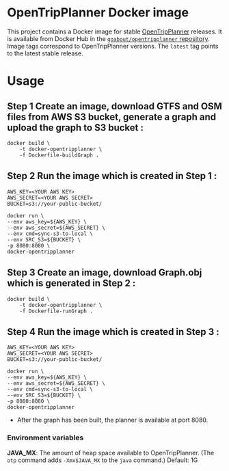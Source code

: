 OpenTripPlanner Docker image
============================

This project contains a Docker image for stable
[OpenTripPlanner](http://opentripplanner.org) releases. It is available from
Docker Hub in the
[`goabout/opentripplanner` repository](https://hub.docker.com/r/goabout/opentripplanner/).
Image tags correspond to OpenTripPlanner versions. The `latest` tag points to
the latest stable release.

# Usage

## Step 1 Create an image, download GTFS and OSM files from AWS S3 bucket, generate a graph and upload the graph to S3 bucket :

    docker build \
        -t docker-opentripplanner \
        -f Dockerfile-buildGraph .
        
## Step 2 Run the image which is created in Step 1 :

    AWS_KEY=<YOUR AWS KEY>
    AWS_SECRET=<YOUR AWS SECRET>
    BUCKET=s3://your-public-bucket/
    
    docker run \
    --env aws_key=${AWS_KEY} \
    --env aws_secret=${AWS_SECRET} \
    --env cmd=sync-s3-to-local \
    --env SRC_S3=${BUCKET} \
    -p 8080:8080 \
    docker-opentripplanner

## Step 3 Create an image, download Graph.obj which is generated in Step 2 :

    docker build \
        -t docker-opentripplanner \
        -f Dockerfile-runGraph .

## Step 4 Run the image which is created in Step 3 :

    AWS_KEY=<YOUR AWS KEY>
    AWS_SECRET=<YOUR AWS SECRET>
    BUCKET=s3://your-public-bucket/

    docker run \
    --env aws_key=${AWS_KEY} \
    --env aws_secret=${AWS_SECRET} \
    --env cmd=sync-s3-to-local \
    --env SRC_S3=${BUCKET} \
    -p 8080:8080 \
    docker-opentripplanner


* After the graph has been built, the planner is available at port 8080.

### Environment variables

**JAVA_MX**: The amount of heap space available to OpenTripPlanner. (The `otp`
             command adds `-Xmx$JAVA_MX` to the `java` command.) Default: 1G
